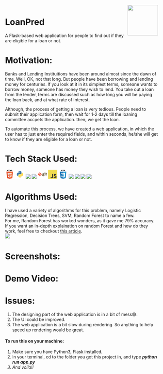 <img align="right" src="https://github.com/Jackson-hub/CROPify/blob/main/static/images/logo.png" width="100" height="100">

# LoanPred
A Flask-based web application for people to find out if they are eligible for a loan or not.

# Motivation:
<p>
Banks and Lending Instituitions have been around almost since the dawn of time. Well, OK, not that long. But people have been borrowing and lending money for centuries. If you look at it in its simplest terms, someone wants to borrow money, someone has money they wish to lend. You take out a loan from the lender, terms are discussed such as how long you will be paying the loan back, and at what rate of interest.
</p>
<p>
Although, the process of getting a loan is very tedious. People need to submit their application form, then wait for 1-2 days till the loaning committee accpets the application. then, we get the loan.
</p> 
<p>
To automate this process, we have created a web application, in which the user has to just enter the required fields, and within seconds, he/she will get to know if they are eligible for a loan or not.
</p> 
  

# Tech Stack Used:
<code><img height="30" src="https://raw.githubusercontent.com/github/explore/80688e429a7d4ef2fca1e82350fe8e3517d3494d/topics/html/html.png"></code>
<code><img height="30" src="https://raw.githubusercontent.com/github/explore/80688e429a7d4ef2fca1e82350fe8e3517d3494d/topics/python/python.png"></code>
<code><img height="30" src="https://github.com/tomchen/stack-icons/raw/master/logos/bootstrap.svg"></code>
<code><img height="30" src="https://symbols.getvecta.com/stencil_80/56_flask.3a79b5a056.jpg"></code>
<code><img height="30" src="https://raw.githubusercontent.com/github/explore/80688e429a7d4ef2fca1e82350fe8e3517d3494d/topics/git/git.png"></code>
<code><img height="30" src="https://raw.githubusercontent.com/github/explore/80688e429a7d4ef2fca1e82350fe8e3517d3494d/topics/javascript/javascript.png"></code>
<code><img height="30" src="https://raw.githubusercontent.com/github/explore/80688e429a7d4ef2fca1e82350fe8e3517d3494d/topics/css/css.png"></code>
<code><img height="30" src="https://raw.githubusercontent.com/numpy/numpy/7e7f4adab814b223f7f917369a72757cd28b10cb/branding/icons/numpylogo.svg"></code>
<code><img height="30" src="https://raw.githubusercontent.com/pandas-dev/pandas/761bceb77d44aa63b71dda43ca46e8fd4b9d7422/web/pandas/static/img/pandas.svg"></code>
<code><img height="30" src="https://matplotlib.org/_static/logo2.svg"></code>
<code><img height="30" src="https://upload.wikimedia.org/wikipedia/commons/thumb/0/05/Scikit_learn_logo_small.svg/1280px-Scikit_learn_logo_small.svg.png"></code>

# Algorithms Used:
I have used a variety of algorithms for this problem, namely Logistic Regression, Decision Trees, SVM, Random Forest to name a few.
<br>
For me, Random Forest has worked wonders, as it gave me 79% accuracy.
If you want an in-depth explaination on random Forest and how do they work, feel free to checkout <a href = "https://towardsdatascience.com/understanding-random-forest-58381e0602d2">this article</a>. 
<br>
![](https://github.com/Jackson-hub/CROPify/blob/main/static/images/comparisionCROPify.png)
<br>


# Screenshots:


# Demo Video:
<div align="center">
   
</div>


# Issues:
 1. The designing part of the web application is in a bit of mess😅.
 2. The UI could be improved.
 3. The web application is a bit slow during rendering. So anything to help speed up rendering would be great. 

#### To run this on your machine:
1. Make sure you have Python3, Flask installed.
2. In your terminal, cd to the folder you got this project in, and type <b><i>python run app.py<i></b>
3. And voila!!
